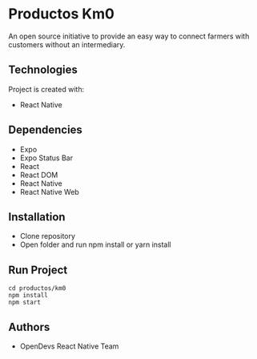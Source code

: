 
# Productos Km0

An open source initiative to provide an easy way to connect farmers with customers 
without an intermediary.

## Technologies

Project is created with:

 - React Native

## Dependencies

 - Expo 
 - Expo Status Bar
 - React 
 - React DOM
 - React Native
 - React Native Web

## Installation

 - Clone repository
 - Open folder and run npm install or yarn install

## Run Project

```
cd productos/km0
npm install
npm start
```

## Authors
 - OpenDevs React Native Team

